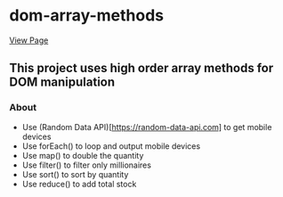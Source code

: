 # dom-array-methods

[View Page](https://amrdesai.github.io/dom-array-methods/)

## This project uses high order array methods for DOM manipulation

### About
- Use (Random Data API)[https://random-data-api.com] to get mobile devices
- Use forEach() to loop and output mobile devices
- Use map() to double the quantity
- Use filter() to filter only millionaires
- Use sort() to sort by quantity
- Use reduce() to add total stock
